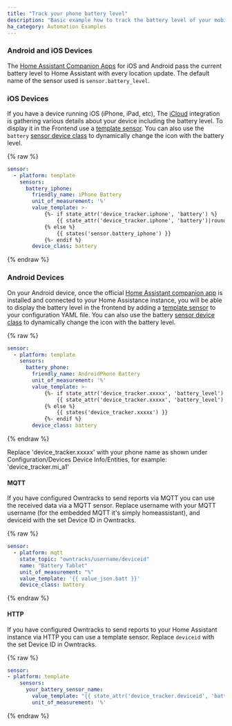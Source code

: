 ```yaml
---
title: "Track your phone battery level"
description: "Basic example how to track the battery level of your mobile devices."
ha_category: Automation Examples
---
```


### Android and iOS Devices
The [Home Assistant Companion Apps](https://companion.home-assistant.io/) for iOS and Android pass the current battery level to Home Assistant with every location update. The default name of the sensor used is `sensor.battery_level`.

### iOS Devices

If you have a device running iOS (iPhone, iPad, etc), The [iCloud](/integrations/icloud) integration is gathering various details about your device including the battery level. To display it in the Frontend use a [template sensor](/integrations/template). You can also use the `battery` [sensor device class](/integrations/sensor/#device-class) to dynamically change the icon with the battery level.

{% raw %}
```yaml
sensor:
  - platform: template
    sensors:
      battery_iphone:
        friendly_name: iPhone Battery
        unit_of_measurement: '%'
        value_template: >-
            {%- if state_attr('device_tracker.iphone', 'battery') %}
                {{ state_attr('device_tracker.iphone', 'battery')|round }}
            {% else %}
                {{ states('sensor.battery_iphone') }}
            {%- endif %}
        device_class: battery
```
{% endraw %}

### Android Devices

On your Android device, once the official [Home Assistant companion app](https://companion.home-assistant.io/) is installed and connected to your Home Assistance instance, you will be able to display the battery level in the frontend by adding a [template sensor](/integrations/template) to your configuration YAML file. You can also use the battery [sensor device class](/integrations/sensor/#device-class) to dynamically change the icon with the battery level.

{% raw %}
```yaml
sensor:
  - platform: template
    sensors:
      battery_phone:
        friendly_name: AndroidPhone Battery
        unit_of_measurement: '%'
        value_template: >-
            {%- if state_attr('device_tracker.xxxxx', 'battery_level') %}
                {{ state_attr('device_tracker.xxxxx', 'battery_level')|round }}
            {% else %}
                {{ states('device_tracker.xxxxx') }}
            {%- endif %}
        device_class: battery
```
{% endraw %}

Replace 'device_tracker.xxxxx' with your phone name as shown under Configuration/Devices Device Info/Entities, for example: 'device_tracker.mi_a1'

#### MQTT

If you have configured Owntracks to send reports via MQTT you can use the received data via a MQTT sensor.
Replace username with your MQTT username (for the embedded MQTT it's simply homeassistant), and deviceid with the set Device ID in Owntracks.

{% raw %}
```yaml
sensor:
  - platform: mqtt
    state_topic: "owntracks/username/deviceid"
    name: "Battery Tablet"
    unit_of_measurement: "%"
    value_template: '{{ value_json.batt }}'
    device_class: battery
```
{% endraw %}

#### HTTP

If you have configured Owntracks to send reports to your Home Assistant instance via HTTP you can use a template sensor.
Replace `deviceid` with the set Device ID in Owntracks.

{% raw %}
```yaml
sensor:
- platform: template
    sensors:
      your_battery_sensor_name:
        value_template: "{{ state_attr('device_tracker.deviceid', 'battery_level') }}"
        unit_of_measurement: '%'
```
{% endraw %}
